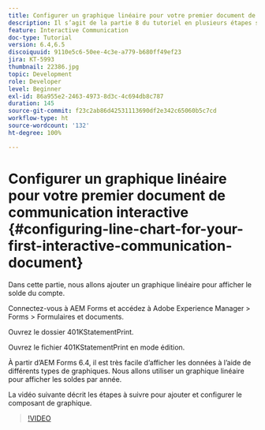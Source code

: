 ```yaml
---
title: Configurer un graphique linéaire pour votre premier document de communication interactive
description: Il s’agit de la partie 8 du tutoriel en plusieurs étapes sur la création de votre premier document de communication interactive pour le canal d’impression. Dans cette partie, nous allons ajouter un graphique linéaire pour afficher le solde du compte.
feature: Interactive Communication
doc-type: Tutorial
version: 6.4,6.5
discoiquuid: 9110e5c6-50ee-4c3e-a779-b680ff49ef23
jira: KT-5993
thumbnail: 22386.jpg
topic: Development
role: Developer
level: Beginner
exl-id: 86a955e2-2463-4973-8d3c-4c694db8c787
duration: 145
source-git-commit: f23c2ab86d42531113690df2e342c65060b5c7cd
workflow-type: ht
source-wordcount: '132'
ht-degree: 100%

---
```


# Configurer un graphique linéaire pour votre premier document de communication interactive {#configuring-line-chart-for-your-first-interactive-communication-document}

Dans cette partie, nous allons ajouter un graphique linéaire pour afficher le solde du compte.

Connectez-vous à AEM Forms et accédez à Adobe Experience Manager > Forms > Formulaires et documents.

Ouvrez le dossier 401KStatementPrint.

Ouvrez le fichier 401KStatementPrint en mode édition.

À partir d’AEM Forms 6.4, il est très facile d’afficher les données à l’aide de différents types de graphiques. Nous allons utiliser un graphique linéaire pour afficher les soldes par année.

La vidéo suivante décrit les étapes à suivre pour ajouter et configurer le composant de graphique.

>[!VIDEO](https://video.tv.adobe.com/v/22386?quality=12&learn=on)
